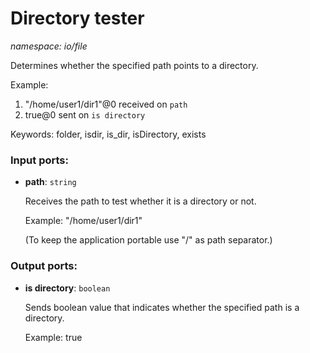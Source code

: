 # Directory tester

_namespace: io/file_

Determines whether the specified path points to a directory.

Example:
1. "/home/user1/dir1"@0 received on `path`
2. true@0 sent on `is directory`

Keywords: folder, isdir, is_dir, isDirectory, exists

### Input ports:

* __path__: ` string `

    Receives the path to test whether it is a directory or not.
    
    Example:
    "/home/user1/dir1"
    
    (To keep the application portable use "/" as path separator.)

### Output ports:

* __is directory__: ` boolean `

    Sends boolean value that indicates whether the specified path is a directory.
    
    Example:
    true

